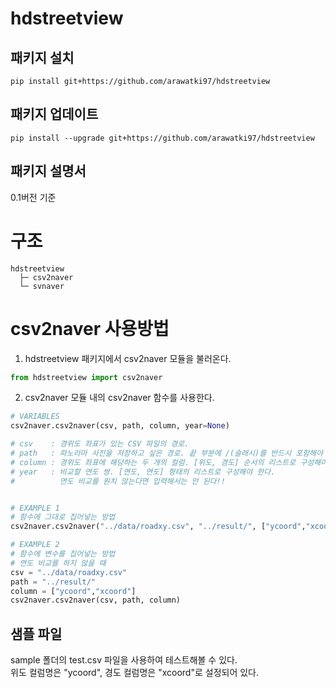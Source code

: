 # hdstreetview   
   
## 패키지 설치   
```
pip install git+https://github.com/arawatki97/hdstreetview
```
   
## 패키지 업데이트   
```
pip install --upgrade git+https://github.com/arawatki97/hdstreetview
```
   
## 패키지 설명서   
0.1버전 기준   
   
# 구조   
```
hdstreetview   
  ├─ csv2naver   
  └─ svnaver   
```
   
# csv2naver 사용방법   
1. hdstreetview 패키지에서 csv2naver 모듈을 불러온다.   
```python
from hdstreetview import csv2naver
```
   
2. csv2naver 모듈 내의 csv2naver 함수를 사용한다.   
```python
# VARIABLES
csv2naver.csv2naver(csv, path, column, year=None)

# csv    : 경위도 좌표가 있는 CSV 파일의 경로.
# path   : 파노라마 사진을 저장하고 싶은 경로. 끝 부분에 /(슬래시)를 반드시 포함해야 한다.
# column : 경위도 좌표에 해당하는 두 개의 컬럼. [위도, 경도] 순서의 리스트로 구성해야 한다.
# year   : 비교할 연도 쌍. [연도, 연도] 형태의 리스트로 구성해야 한다.
#          연도 비교를 원치 않는다면 입력해서는 안 된다!!


# EXAMPLE 1
# 함수에 그대로 집어넣는 방법
csv2naver.csv2naver("../data/roadxy.csv", "../result/", ["ycoord","xcoord"], year=[2010, 2020])

# EXAMPLE 2
# 함수에 변수를 집어넣는 방법
# 연도 비교를 하지 않을 때
csv = "../data/roadxy.csv"
path = "../result/"
column = ["ycoord","xcoord"]
csv2naver.csv2naver(csv, path, column)
```

## 샘플 파일   
sample 폴더의 test.csv 파일을 사용하여 테스트해볼 수 있다.   
위도 컬럼명은 "ycoord", 경도 컬럼명은 "xcoord"로 설정되어 있다.   
   

